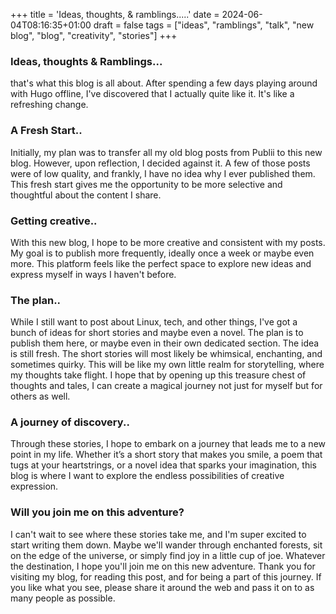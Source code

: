 +++
title = 'Ideas, thoughts, & ramblings.....'
date = 2024-06-04T08:16:35+01:00
draft = false
tags = ["ideas", "ramblings", "talk", "new blog", "blog", "creativity", "stories"]
+++

### Ideas, thoughts & Ramblings...
that's what this blog is all about. After spending a few days playing around with Hugo offline, I've discovered that I actually quite like it. It's like a refreshing change.  

### A Fresh Start..
Initially, my plan was to transfer all my old blog posts from Publii to this new blog. However, upon reflection, I decided against it. A few of those posts were of low quality, and frankly, I have no idea why I ever published them. This fresh start gives me the opportunity to be more selective and thoughtful about the content I share.  

### Getting creative..
With this new blog, I hope to be more creative and consistent with my posts. My goal is to publish more frequently, ideally once a week or maybe even more. This platform feels like the perfect space to explore new ideas and express myself in ways I haven't before.  

### The plan..
While I still want to post about Linux, tech, and other things, I've got a bunch of ideas for short stories and maybe even a novel. The plan is to publish them here, or maybe even in their own dedicated section. The idea is still fresh. The short stories will most likely be whimsical, enchanting, and sometimes quirky. This will be like my own little realm for storytelling, where my thoughts take flight. I hope that by opening up this treasure chest of thoughts and tales, I can create a magical journey not just for myself but for others as well.

### A journey of discovery..
Through these stories, I hope to embark on a journey that leads me to a new point in my life. Whether it’s a short story that makes you smile, a poem that tugs at your heartstrings, or a novel idea that sparks your imagination, this blog is where I want to explore the endless possibilities of creative expression.  

### Will you join me on this adventure?
I can't wait to see where these stories take me, and I'm super excited to start writing them down. Maybe we'll wander through enchanted forests, sit on the edge of the universe, or simply find joy in a little cup of joe. Whatever the destination, I hope you'll join me on this new adventure. Thank you for visiting my blog, for reading this post, and for being a part of this journey. If you like what you see, please share it around the web and pass it on to as many people as possible.
